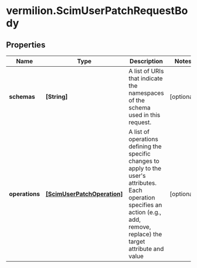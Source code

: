 # vermilion.ScimUserPatchRequestBody

## Properties

Name | Type | Description | Notes
------------ | ------------- | ------------- | -------------
**schemas** | **[String]** | A list of URIs that indicate the namespaces of the schema used in this request. | [optional] 
**operations** | [**[ScimUserPatchOperation]**](ScimUserPatchOperation.md) | A list of operations defining the specific changes to apply to the user&#39;s attributes. Each operation specifies an action (e.g., add, remove, replace) the target attribute and value | [optional] 



